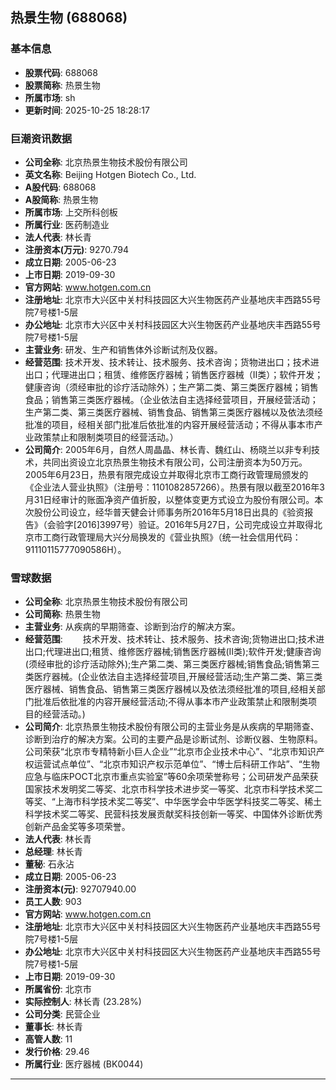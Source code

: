 ## 热景生物 (688068)

### 基本信息

- **股票代码**: 688068
- **股票简称**: 热景生物
- **所属市场**: sh
- **更新时间**: 2025-10-25 18:28:17

### 巨潮资讯数据

- **公司全称**: 北京热景生物技术股份有限公司
- **英文名称**: Beijing Hotgen Biotech Co., Ltd.
- **A股代码**: 688068
- **A股简称**: 热景生物
- **所属市场**: 上交所科创板
- **所属行业**: 医药制造业
- **法人代表**: 林长青
- **注册资本(万元)**: 9270.794
- **成立日期**: 2005-06-23
- **上市日期**: 2019-09-30
- **官方网站**: www.hotgen.com.cn
- **注册地址**: 北京市大兴区中关村科技园区大兴生物医药产业基地庆丰西路55号院7号楼1-5层
- **办公地址**: 北京市大兴区中关村科技园区大兴生物医药产业基地庆丰西路55号院7号楼1-5层
- **主营业务**: 研发、生产和销售体外诊断试剂及仪器。
- **经营范围**: 技术开发、技术转让、技术服务、技术咨询；货物进出口；技术进出口；代理进出口；租赁、维修医疗器械；销售医疗器械（Ⅱ类）；软件开发；健康咨询（须经审批的诊疗活动除外）；生产第二类、第三类医疗器械；销售食品；销售第三类医疗器械。（企业依法自主选择经营项目，开展经营活动；生产第二类、第三类医疗器械、销售食品、销售第三类医疗器械以及依法须经批准的项目，经相关部门批准后依批准的内容开展经营活动；不得从事本市产业政策禁止和限制类项目的经营活动。）
- **公司简介**: 2005年6月，自然人周晶晶、林长青、魏红山、杨晓兰以非专利技术，共同出资设立北京热景生物技术有限公司，公司注册资本为50万元。2005年6月23日，热景有限完成设立并取得北京市工商行政管理局颁发的《企业法人营业执照》（注册号：1101082857266）。热景有限以截至2016年3月31日经审计的账面净资产值折股，以整体变更方式设立为股份有限公司。本次股份公司设立，经华普天健会计师事务所2016年5月18日出具的《验资报告》（会验字[2016]3997号）验证。2016年5月27日，公司完成设立并取得北京市工商行政管理局大兴分局换发的《营业执照》（统一社会信用代码：91110115777090586H）。

### 雪球数据

- **公司全称**: 北京热景生物技术股份有限公司
- **公司简称**: 热景生物
- **主营业务**: 从疾病的早期筛查、诊断到治疗的解决方案。
- **经营范围**: 　　技术开发、技术转让、技术服务、技术咨询;货物进出口;技术进出口;代理进出口;租赁、维修医疗器械;销售医疗器械(Ⅱ类);软件开发;健康咨询(须经审批的诊疗活动除外);生产第二类、第三类医疗器械;销售食品;销售第三类医疗器械。(企业依法自主选择经营项目,开展经营活动;生产第二类、第三类医疗器械、销售食品、销售第三类医疗器械以及依法须经批准的项目,经相关部门批准后依批准的内容开展经营活动;不得从事本市产业政策禁止和限制类项目的经营活动。)
- **公司简介**: 北京热景生物技术股份有限公司的主营业务是从疾病的早期筛查、诊断到治疗的解决方案。公司的主要产品是诊断试剂、诊断仪器、生物原料。公司荣获“北京市专精特新小巨人企业”“北京市企业技术中心”、“北京市知识产权运营试点单位”、“北京市知识产权示范单位”、“博士后科研工作站”、“生物应急与临床POCT北京市重点实验室”等60余项荣誉称号；公司研发产品荣获国家技术发明奖二等奖、北京市科学技术进步奖一等奖、北京市科学技术奖二等奖、“上海市科学技术奖二等奖”、中华医学会中华医学科技奖二等奖、稀土科学技术奖二等奖、民营科技发展贡献奖科技创新一等奖、中国体外诊断优秀创新产品金奖等多项荣誉。
- **法人代表**: 林长青
- **总经理**: 林长青
- **董秘**: 石永沾
- **成立日期**: 2005-06-23
- **注册资本(元)**: 92707940.00
- **员工人数**: 903
- **官方网站**: www.hotgen.com.cn
- **注册地址**: 北京市大兴区中关村科技园区大兴生物医药产业基地庆丰西路55号院7号楼1-5层
- **办公地址**: 北京市大兴区中关村科技园区大兴生物医药产业基地庆丰西路55号院7号楼1-5层
- **上市日期**: 2019-09-30
- **所属省份**: 北京市
- **实际控制人**: 林长青 (23.28%)
- **公司分类**: 民营企业
- **董事长**: 林长青
- **高管人数**: 11
- **发行价格**: 29.46
- **所属行业**: 医疗器械 (BK0044)

---